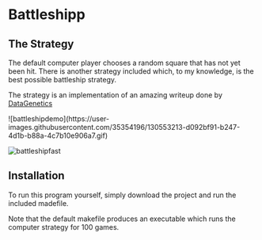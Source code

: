 # Battleshipp

## The Strategy
The default computer player chooses a random square that has not yet been hit. There is another strategy included which, to my knowledge, is the best possible battleship strategy.

The strategy is an implementation of an amazing writeup done by [DataGenetics](https://www.datagenetics.com/blog/december32011/)

<!--> ![battleshipdemo](https://user-images.githubusercontent.com/35354196/130553213-d092bf91-b247-4d1b-b88a-4c7b10e906a7.gif) <!-->
![battleshipfast](https://user-images.githubusercontent.com/35354196/130553440-ef5f03fc-3da0-486d-8f02-17af0aea79c0.gif)


## Installation
To run this program yourself, simply download the project and run the included madefile.

Note that the default makefile produces an executable which runs the computer strategy for 100 games.
